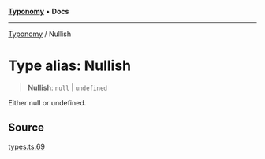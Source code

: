 [**Typonomy**](../README.md) • **Docs**

***

[Typonomy](../globals.md) / Nullish

# Type alias: Nullish

> **Nullish**: `null` \| `undefined`

Either null or undefined.

## Source

[types.ts:69](https://github.com/softcraft-development/typonomy/blob/a62fc03e32b184f07c3799ae239136e6b1077839/src/types.ts#L69)
